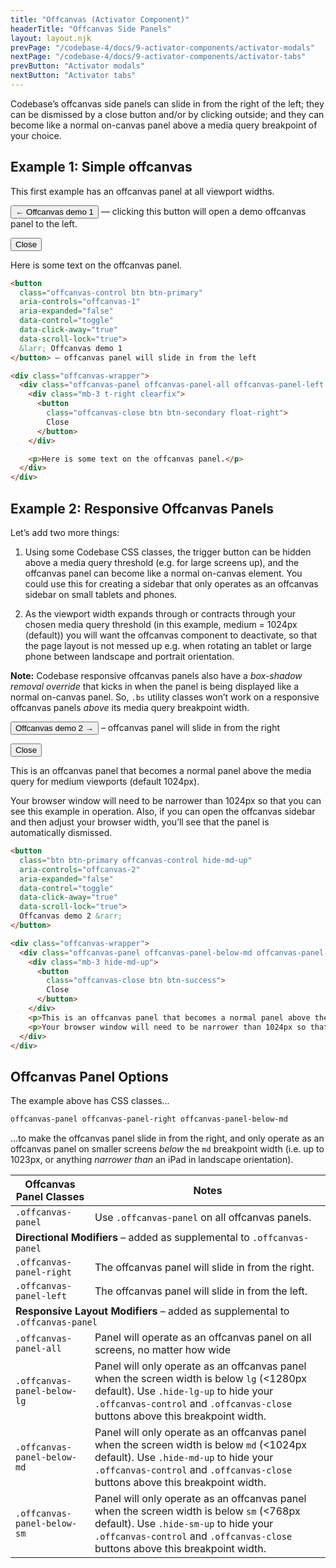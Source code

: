 ```yaml
---
title: "Offcanvas (Activator Component)"
headerTitle: "Offcanvas Side Panels"
layout: layout.njk
prevPage: "/codebase-4/docs/9-activator-components/activator-modals"
nextPage: "/codebase-4/docs/9-activator-components/activator-tabs"
prevButton: "Activator modals"
nextButton: "Activator tabs"
---
```


<p class="t-lg t-thin">Codebase’s offcanvas side panels can slide in from the right of the left; they can be dismissed by a close button and/or by clicking outside; and they can become like a normal on-canvas panel above a media query breakpoint of your choice.</p>

## Example 1: Simple offcanvas

This first example has an offcanvas panel at all viewport widths. 

<button
  class="offcanvas-control btn btn-primary"
  aria-controls="offcanvas-1"
  aria-expanded="false"
  data-control="toggle"
  data-click-away="true"
  data-scroll-lock="true">
  &larr; Offcanvas demo 1
</button> — clicking this button will open a demo offcanvas panel to the left.

<div class="offcanvas-wrapper">
  <div class="offcanvas-panel offcanvas-panel-all offcanvas-panel-left bg-color-secondary-alt bs p-3" id="offcanvas-1">
    <div class="mb-3 t-right clearfix">
      <button
        class="offcanvas-close btn btn-secondary float-right">
        Close
      </button>
    </div>
    <p>Here is some text on the offcanvas panel.</p>
  </div>
</div>

```html
<button
  class="offcanvas-control btn btn-primary"
  aria-controls="offcanvas-1"
  aria-expanded="false"
  data-control="toggle"
  data-click-away="true"
  data-scroll-lock="true">
  &larr; Offcanvas demo 1
</button> – offcanvas panel will slide in from the left

<div class="offcanvas-wrapper">
  <div class="offcanvas-panel offcanvas-panel-all offcanvas-panel-left bg-color-secondary-alt bs p-3" id="offcanvas-1">
    <div class="mb-3 t-right clearfix">
      <button
        class="offcanvas-close btn btn-secondary float-right">
        Close
      </button>
    </div>

    <p>Here is some text on the offcanvas panel.</p>
  </div>
</div>
```

## Example 2: Responsive Offcanvas Panels

Let’s add two more things:

1. Using some Codebase CSS classes, the trigger button can be hidden above a media query threshold (e.g. for large screens up), and the offcanvas panel can become like a normal on-canvas element. You could use this for creating a sidebar that only operates as an offcanvas sidebar on small tablets and phones.

2. As the viewport width expands through or contracts through your chosen media query threshold (in this example, medium = 1024px (default)) you will want the offcanvas component to deactivate, so that the page layout is not messed up e.g. when rotating an tablet or large phone between landscape and portrait orientation.

**Note:** Codebase responsive offcanvas panels also have a _box-shadow removal override_ that kicks in when the panel is being displayed like a normal on-canvas panel. So, `.bs` utility classes won’t work on a responsive offcanvas panels _above_ its media query breakpoint width.

<button
  class="btn btn-primary offcanvas-control hide-md-up"
  aria-controls="offcanvas-2"
  aria-expanded="false"
  data-control="toggle"
  data-click-away="true"
  data-scroll-lock="true">
  Offcanvas demo 2 &rarr;
</button> <span class="hide-md-up">– offcanvas panel will slide in from the right</span>

<div class="offcanvas-wrapper mb-3">
  <div class="offcanvas-panel offcanvas-panel-below-md offcanvas-panel-right bg-color-success-alt p-3 bs" id="offcanvas-2">
    <div class="mb-3 hide-md-up">
      <button
        class="offcanvas-close btn btn-success">
        Close
      </button>
    </div>
    <p>This is an offcanvas panel that becomes a normal panel above the media query for medium viewports (default 1024px).</p>
    <p>Your browser window will need to be narrower than 1024px so that you can see this example in operation. Also, if you can open the offcanvas sidebar and then adjust your browser width, you’ll see that the panel is automatically dismissed.</p>
  </div>
</div>


```html
<button
  class="btn btn-primary offcanvas-control hide-md-up"
  aria-controls="offcanvas-2"
  aria-expanded="false"
  data-control="toggle"
  data-click-away="true"
  data-scroll-lock="true">
  Offcanvas demo 2 &rarr;
</button>

<div class="offcanvas-wrapper">
  <div class="offcanvas-panel offcanvas-panel-below-md offcanvas-panel-right bg-color-success-alt p-3 bs" id="offcanvas-2">
    <div class="mb-3 hide-md-up">
      <button
        class="offcanvas-close btn btn-success">
        Close
      </button>
    </div>
    <p>This is an offcanvas panel that becomes a normal panel above the media query for medium viewports (default 1024px).</p>
    <p>Your browser window will need to be narrower than 1024px so that you can see this example in operation. Also, if you can open the offcanvas sidebar and then adjust your browser width, you’ll see that the panel is automatically dismissed.</p>
  </div>
</div>
```

## Offcanvas Panel Options

The example above has CSS classes...

```html
offcanvas-panel offcanvas-panel-right offcanvas-panel-below-md
```

...to make the offcanvas panel slide in from the right, and only operate as an offcanvas panel on smaller screens _below_ the `md` breakpoint width (i.e. up to 1023px, or anything _narrower than_ an iPad in landscape orientation).

<div class="overflow-x">
<table class="table">
  <thead class="bg-color-background-alt">
    <tr>
      <th>Offcanvas Panel Classes</th>
      <th>Notes</th>
    </tr>
  </thead>
  <tbody>
    <tr>
      <td><code>.offcanvas-panel</code></td>
      <td>Use <code class="t-nowrap">.offcanvas-panel</code> on all offcanvas panels.</td>
    </tr>
    <tr>
      <td colspan="2" class="bg-color-background-alt"><strong>Directional Modifiers</strong> – added as supplemental to <code class="b-thin">.offcanvas-panel</code></td>
    </tr>
    <tr>
      <td><code>.offcanvas-panel-right</code></td>
      <td>The offcanvas panel will slide in from the right.</td>
    </tr>
    <tr>
      <td><code>.offcanvas-panel-left</code></td>
      <td>The offcanvas panel will slide in from the left.</td>
    </tr>
    <tr>
      <td colspan="2" class="bg-color-background-alt"><strong>Responsive Layout Modifiers</strong> – added as supplemental to <code class="b-thin">.offcanvas-panel</code></td>
    </tr>
    <tr>
      <td><code>.offcanvas-panel-all</code></td>
      <td>Panel will operate as an offcanvas panel on all screens, no matter how wide</td>
    </tr>
    <tr>
      <td><code class="t-nowrap">.offcanvas-panel-below-lg</code></td>
      <td>Panel will only operate as an offcanvas panel when the screen width is below <code>lg</code> (&lt;1280px default). Use <code>.hide-lg-up</code> to hide your <code>.offcanvas-control</code> and <code>.offcanvas-close</code> buttons above this breakpoint width.</td>
    </tr>
    <tr>
      <td><code>.offcanvas-panel-below-md</code></td>
      <td>Panel will only operate as an offcanvas panel when the screen width is below <code>md</code> (&lt;1024px default). Use <code>.hide-md-up</code> to hide your <code>.offcanvas-control</code> and <code>.offcanvas-close</code> buttons above this breakpoint width.</td>
    </tr>
    <tr>
      <td><code>.offcanvas-panel-below-sm</code></td>
      <td>Panel will only operate as an offcanvas panel when the screen width is below <code>sm</code> (&lt;768px default). Use <code>.hide-sm-up</code> to hide your <code>.offcanvas-control</code> and <code>.offcanvas-close</code> buttons above this breakpoint width.</td>
    </tr>
  </tbody>
</table>
</div>